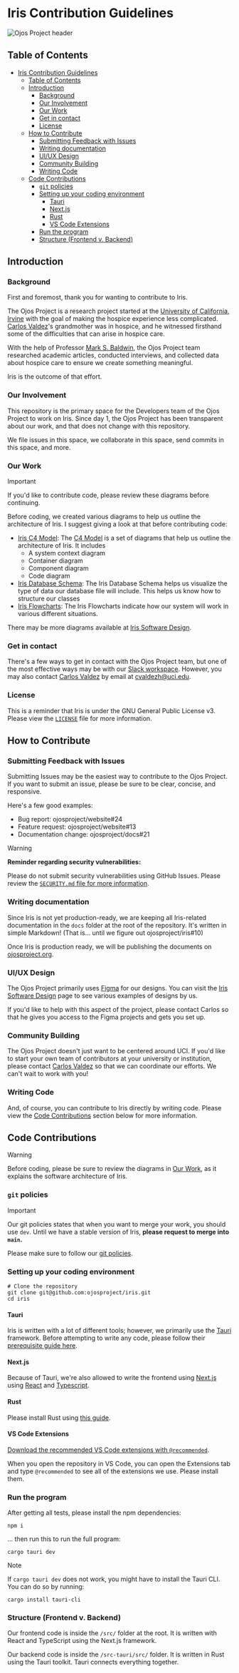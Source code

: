 # Iris Contribution Guidelines

![Ojos Project header](https://ojosproject.org/images/header.png)

## Table of Contents

- [Iris Contribution Guidelines](#iris-contribution-guidelines)
  - [Table of Contents](#table-of-contents)
  - [Introduction](#introduction)
    - [Background](#background)
    - [Our Involvement](#our-involvement)
    - [Our Work](#our-work)
    - [Get in contact](#get-in-contact)
    - [License](#license)
  - [How to Contribute](#how-to-contribute)
    - [Submitting Feedback with Issues](#submitting-feedback-with-issues)
    - [Writing documentation](#writing-documentation)
    - [UI/UX Design](#uiux-design)
    - [Community Building](#community-building)
    - [Writing Code](#writing-code)
  - [Code Contributions](#code-contributions)
    - [`git` policies](#git-policies)
    - [Setting up your coding environment](#setting-up-your-coding-environment)
      - [Tauri](#tauri)
      - [Next.js](#nextjs)
      - [Rust](#rust)
      - [VS Code Extensions](#vs-code-extensions)
    - [Run the program](#run-the-program)
    - [Structure (Frontend v. Backend)](#structure-frontend-v-backend)

## Introduction

### Background

First and foremost, thank you for wanting to contribute to Iris.

The Ojos Project is a research project started at the [University of California,
Irvine](https://uci.edu/) with the goal of making the hospice experience less
complicated. [Carlos Valdez](https://github.com/calejvaldez/)'s grandmother was
in hospice, and he witnessed firsthand some of the difficulties that can arise
in hospice care.

With the help of Professor [Mark S. Baldwin](https://markbaldw.in/), the Ojos
Project team researched academic articles, conducted interviews, and collected
data about hospice care to ensure we create something meaningful.

Iris is the outcome of that effort.

### Our Involvement

This repository is the primary space for the Developers team of the Ojos Project
to work on Iris. Since day 1, the Ojos Project has been transparent about our
work, and that does not change with this repository.

We file issues in this space, we collaborate in this space, send commits in this
space, and more.

### Our Work

> [!IMPORTANT]
> If you'd like to contribute code, please review these diagrams before
> continuing.

Before coding, we created various diagrams to help us outline the architecture
of Iris. I suggest giving a look at that before contributing code:

- [Iris C4 Model](https://ojosproject.org/docs/url/developers/c4-model/): The
  [C4 Model](https://c4model.com/) is a set of diagrams that help us outline the
  architecture of Iris. It includes
  - A system context diagram
  - Container diagram
  - Component diagram
  - Code diagram
- [Iris Database Schema](https://ojosproject.org/docs/url/developers/database-schema/):
  The Iris Database Schema helps us visualize the type of data our database file
  will include. This helps us know how to structure our classes
- [Iris Flowcharts](https://ojosproject.org/docs/url/developers/flowcharts/):
  The Iris Flowcharts indicate how our system will work in various different
  situations.

There may be more diagrams available at
[Iris Software Design](https://ojosproject.org/docs/url/developers/design/).

### Get in contact

There's a few ways to get in contact with the Ojos Project team, but one of the
most effective ways may be with our
[Slack workspace](https://ojosproject.slack.com/). However, you may also contact
[Carlos Valdez](https://github.com/calejvaldez) by email at
[cvaldezh@uci.edu](mailto:cvaldezh@uci.edu).

### License

This is a reminder that Iris is under the GNU General Public License v3. Please
view the [`LICENSE`](/LICENSE.md) file for more information.

## How to Contribute

### Submitting Feedback with Issues

Submitting Issues may be the easiest way to contribute to the Ojos Project. If
you want to submit an issue, please be sure to be clear, concise, and
responsive.

Here's a few good examples:

- Bug report: ojosproject/website#24
- Feature request: ojosproject/website#13
- Documentation change: ojosproject/docs#21

> [!WARNING]
> **Reminder regarding security vulnerabilities:**
>
> Please do not submit security vulnerabilities using GitHub Issues. Please
> review the [`SECURITY.md` file for more information](/SECURITY.md).

### Writing documentation

Since Iris is not yet production-ready, we are keeping all Iris-related
documentation in the `docs` folder at the root of the repository. It's written
in simple Markdown! (That is... until we figure out ojosproject/iris#10)

Once Iris is production ready, we will be publishing the documents on
[ojosproject.org](https://ojosproject.org/docs/).

### UI/UX Design

The Ojos Project primarily uses [Figma](https://figma.com/) for our designs.
You can visit the
[Iris Software Design](https://ojosproject.org/docs/url/developers/design/) page
to see various examples of designs by us.

If you'd like to help with this aspect of the project, please contact Carlos so
that he gives you access to the Figma projects and gets you set up.

### Community Building

The Ojos Project doesn't just want to be centered around UCI. If you'd like to
start your own team of contributors at your university or institution, please
contact [Carlos Valdez](https://github.com/calejvaldez/) so that we can
coordinate our efforts. We can't wait to work with you!

### Writing Code

And, of course, you can contribute to Iris directly by writing code. Please view
the [Code Contributions](#code-contributions) section below for more
information.

## Code Contributions

> [!WARNING]
> Before coding, please be sure to review the diagrams in [Our Work](#our-work),
> as it explains the software architecture of Iris.

### `git` policies

> [!IMPORTANT]
> Our git policies states that when you want to merge your work, you should
> use `dev`. Until we have a stable version of Iris, **please request to merge
> into `main`.**

Please make sure to follow our
[git policies](https://ojosproject.org/docs/policies/git/).

### Setting up your coding environment

```shell
# Clone the repository
git clone git@github.com:ojosproject/iris.git
cd iris
```

#### Tauri

Iris is written with a lot of different tools; however, we primarily use the
[Tauri](https://tauri.app/) framework. Before attempting to write any code,
please follow their
[prerequisite guide here](https://tauri.app/v1/guides/getting-started/prerequisites).

#### Next.js

Because of Tauri, we're also allowed to write the frontend using
[Next.js](https://nextjs.org/) using [React](https://react.dev/) and
[Typescript](https://www.typescriptlang.org/).

#### Rust

Please install Rust using [this guide](https://www.rust-lang.org/tools/install).

#### VS Code Extensions

[Download the recommended VS Code extensions with `@recommended`](https://code.visualstudio.com/docs/editor/extension-marketplace#_extensions-view-filters).

When you open the repository in VS Code, you can open the Extensions tab and
type `@recommended` to see all of the extensions we use. Please install them.

### Run the program

After getting all tests, please install the npm dependencies:

```shell
npm i
```

... then run this to run the full program:

```shell
cargo tauri dev
```

> [!NOTE]
> If `cargo tauri dev` does not work, you might have to install the Tauri CLI.
> You can do so by running:
>
> ```shell
> cargo install tauri-cli
> ```

### Structure (Frontend v. Backend)

Our frontend code is inside the `/src/` folder at the root. It is written with
React and TypeScript using the Next.js framework.

Our backend code is inside the `/src-tauri/src/` folder. It is written in Rust
using the Tauri toolkit. Tauri connects everything together.

